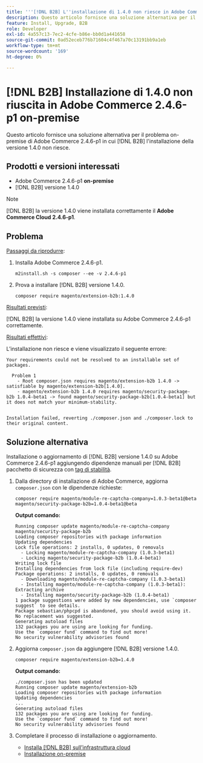 ```yaml
---
title: '''[!DNL B2B] L''installazione di 1.4.0 non riesce in Adobe Commerce 2.4.6-p1 on-premise'
description: Questo articolo fornisce una soluzione alternativa per il problema on-premise di Adobe Commerce 2.4.6-p1 in cui [!DNL B2B] l'installazione della versione 1.4.0 non riesce.
feature: Install, Upgrade, B2B
role: Developer
exl-id: 4a557c13-7ec2-4cfe-b86e-bb0d1a441658
source-git-commit: 0ad52eceb776b71604c4f467a70c13191bb9a1eb
workflow-type: tm+mt
source-wordcount: '169'
ht-degree: 0%

---
```


# [!DNL B2B] Installazione di 1.4.0 non riuscita in Adobe Commerce 2.4.6-p1 on-premise

Questo articolo fornisce una soluzione alternativa per il problema on-premise di Adobe Commerce 2.4.6-p1 in cui [!DNL B2B] l&#39;installazione della versione 1.4.0 non riesce.

## Prodotti e versioni interessati

* Adobe Commerce 2.4.6-p1 **on-premise**
* [!DNL B2B] versione 1.4.0

>[!NOTE]
>
>[!DNL B2B] la versione 1.4.0 viene installata correttamente il **Adobe Commerce Cloud 2.4.6-p1**.

## Problema

<u>Passaggi da riprodurre</u>:

1. Installa Adobe Commerce 2.4.6-p1.

   ```terminal
   m2install.sh -s composer --ee -v 2.4.6-p1
   ```

1. Prova a installare [!DNL B2B] versione 1.4.0.

   ```terminal
   composer require magento/extension-b2b:1.4.0
   ```

<u>Risultati previsti</u>:

[!DNL B2B] la versione 1.4.0 viene installata su Adobe Commerce 2.4.6-p1 correttamente.

<u>Risultati effettivi</u>:

L’installazione non riesce e viene visualizzato il seguente errore:

```terminal
Your requirements could not be resolved to an installable set of packages.

  Problem 1
    - Root composer.json requires magento/extension-b2b 1.4.0 -> satisfiable by magento/extension-b2b[1.4.0].
    - magento/extension-b2b 1.4.0 requires magento/security-package-b2b 1.0.4-beta1 -> found magento/security-package-b2b[1.0.4-beta1] but it does not match your minimum-stability.


Installation failed, reverting ./composer.json and ./composer.lock to their original content.
```

## Soluzione alternativa

Installazione o aggiornamento di [!DNL B2B] versione 1.4.0 su Adobe Commerce 2.4.6-p1 aggiungendo dipendenze manuali per [!DNL B2B] pacchetto di sicurezza con [tag di stabilità](https://getcomposer.org/doc/04-schema.md#package-links).

1. Dalla directory di installazione di Adobe Commerce, aggiorna `composer.json` con le dipendenze richieste:

   ```terminal
   composer require magento/module-re-captcha-company=1.0.3-beta1@beta magento/security-package-b2b=1.0.4-beta1@beta
   ```

   **Output comando:**

   ```terminal
   Running composer update magento/module-re-captcha-company magento/security-package-b2b
   Loading composer repositories with package information
   Updating dependencies
   Lock file operations: 2 installs, 0 updates, 0 removals
     - Locking magento/module-re-captcha-company (1.0.3-beta1)
     - Locking magento/security-package-b2b (1.0.4-beta1)
   Writing lock file
   Installing dependencies from lock file (including require-dev)
   Package operations: 2 installs, 0 updates, 0 removals
     - Downloading magento/module-re-captcha-company (1.0.3-beta1)
     - Installing magento/module-re-captcha-company (1.0.3-beta1): Extracting archive
     - Installing magento/security-package-b2b (1.0.4-beta1)
   1 package suggestions were added by new dependencies, use `composer suggest` to see details.
   Package sebastian/phpcpd is abandoned, you should avoid using it. No replacement was suggested.
   Generating autoload files
   132 packages you are using are looking for funding.
   Use the `composer fund` command to find out more!
   No security vulnerability advisories found
   ```

1. Aggiorna `composer.json` da aggiungere [!DNL B2B] versione 1.4.0.

   ```terminal
   composer require magento/extension-b2b=1.4.0
   ```

   **Output comando:**

   ```terminal
   ./composer.json has been updated
   Running composer update magento/extension-b2b
   Loading composer repositories with package information
   Updating dependencies
   ...
   Generating autoload files
   132 packages you are using are looking for funding.
   Use the `composer fund` command to find out more!
   No security vulnerability advisories found
   ```

1. Completare il processo di installazione o aggiornamento.

   * [Installa [!DNL B2B] sull’infrastruttura cloud](https://experienceleague.adobe.com/docs/commerce-cloud-service/user-guide/configure-store/b2b-module.html)
   * [Installazione on-premise](https://experienceleague.adobe.com/docs/commerce-admin/b2b/install.html)
